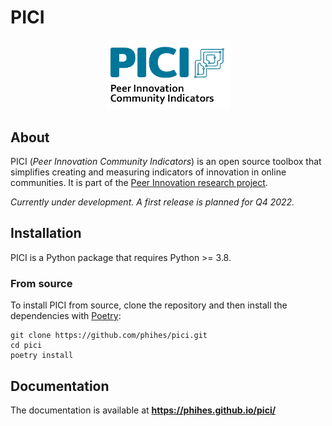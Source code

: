 # PICI

<p align="center"><a href="https://www.peer-innovation.de" target="_blank">
    <img src="./docs/images/pici_logo.png" width="200px" />
</a></p>

## About

PICI (*Peer Innovation Community Indicators*) is an open source toolbox that simplifies creating and measuring indicators of innovation in online communities. It is part of the [Peer Innovation research project](https://www.peer-innovation.de/).

*Currently under development. A first release is planned for Q4 2022.*



## Installation

PICI is a Python package that requires Python >= 3.8.

### From source

To install PICI from source, clone the repository and then install the dependencies with [Poetry](https://python-poetry.org/):

```
git clone https://github.com/phihes/pici.git
cd pici
poetry install
```

## Documentation

The documentation is available at **<https://phihes.github.io/pici/>**
